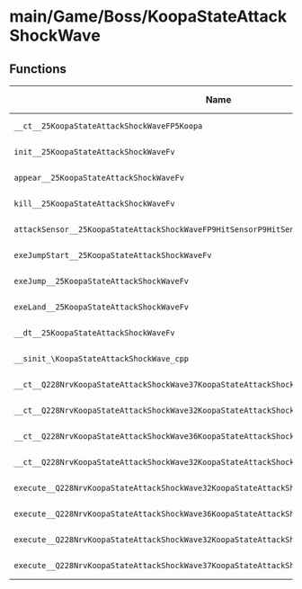 # main/Game/Boss/KoopaStateAttackShockWave

## Functions

| Name | Address | Match % |
|------|---------|---------|
| `__ct__25KoopaStateAttackShockWaveFP5Koopa` | `0x80066124` | :x: (0.0%) |
| `init__25KoopaStateAttackShockWaveFv` | `0x800661A0` | :x: (0.0%) |
| `appear__25KoopaStateAttackShockWaveFv` | `0x800661E4` | :x: (0.0%) |
| `kill__25KoopaStateAttackShockWaveFv` | `0x80066390` | :x: (0.0%) |
| `attackSensor__25KoopaStateAttackShockWaveFP9HitSensorP9HitSensor` | `0x800663D0` | :x: (0.0%) |
| `exeJumpStart__25KoopaStateAttackShockWaveFv` | `0x800664A4` | :x: (0.0%) |
| `exeJump__25KoopaStateAttackShockWaveFv` | `0x80066504` | :x: (0.0%) |
| `exeLand__25KoopaStateAttackShockWaveFv` | `0x800666A8` | :x: (0.0%) |
| `__dt__25KoopaStateAttackShockWaveFv` | `0x8006674C` | :x: (0.0%) |
| `__sinit_\KoopaStateAttackShockWave_cpp` | `0x800667A4` | :x: (0.0%) |
| `__ct__Q228NrvKoopaStateAttackShockWave37KoopaStateAttackShockWaveNrvJumpStartFv` | `0x800667E0` | :x: (0.0%) |
| `__ct__Q228NrvKoopaStateAttackShockWave32KoopaStateAttackShockWaveNrvJumpFv` | `0x800667F0` | :x: (0.0%) |
| `__ct__Q228NrvKoopaStateAttackShockWave36KoopaStateAttackShockWaveNrvJumpFastFv` | `0x80066800` | :x: (0.0%) |
| `__ct__Q228NrvKoopaStateAttackShockWave32KoopaStateAttackShockWaveNrvLandFv` | `0x80066810` | :x: (0.0%) |
| `execute__Q228NrvKoopaStateAttackShockWave32KoopaStateAttackShockWaveNrvLandCFP5Spine` | `0x80066820` | :x: (0.0%) |
| `execute__Q228NrvKoopaStateAttackShockWave36KoopaStateAttackShockWaveNrvJumpFastCFP5Spine` | `0x80066828` | :x: (0.0%) |
| `execute__Q228NrvKoopaStateAttackShockWave32KoopaStateAttackShockWaveNrvJumpCFP5Spine` | `0x80066830` | :x: (0.0%) |
| `execute__Q228NrvKoopaStateAttackShockWave37KoopaStateAttackShockWaveNrvJumpStartCFP5Spine` | `0x80066838` | :x: (0.0%) |